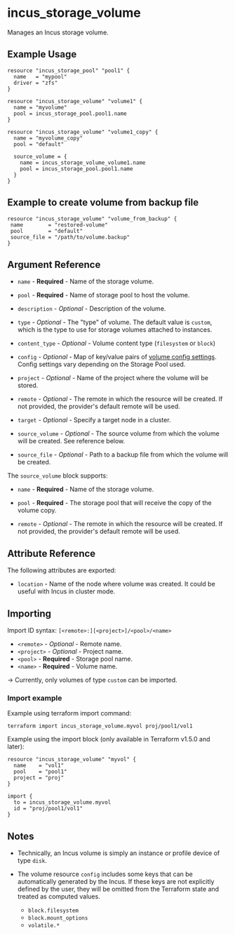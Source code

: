 # incus_storage_volume

Manages an Incus storage volume.

## Example Usage

```hcl
resource "incus_storage_pool" "pool1" {
  name   = "mypool"
  driver = "zfs"
}

resource "incus_storage_volume" "volume1" {
  name = "myvolume"
  pool = incus_storage_pool.pool1.name
}

resource "incus_storage_volume" "volume1_copy" {
  name = "myvolume_copy"
  pool = "default"

  source_volume = {
    name = incus_storage_volume_volume1.name
    pool = incus_storage_pool.pool1.name
  }
}
```

## Example to create volume from backup file

```hcl
resource "incus_storage_volume" "volume_from_backup" {
 name        = "restored-volume"
 pool        = "default"
 source_file = "/path/to/volume.backup"
}
```

## Argument Reference

* `name` - **Required** - Name of the storage volume.

* `pool` - **Required** - Name of storage pool to host the volume.

* `description` - *Optional* - Description of the volume.

* `type` - *Optional* - The "type" of volume. The default value is `custom`,
  which is the type to use for storage volumes attached to instances.

* `content_type` - *Optional* - Volume content type (`filesystem` or `block`)

* `config` - *Optional* - Map of key/value pairs of
  [volume config settings](https://linuxcontainers.org/incus/docs/main/reference/storage_drivers/).
  Config settings vary depending on the Storage Pool used.

* `project` - *Optional* - Name of the project where the volume will be stored.

* `remote` - *Optional* - The remote in which the resource will be created. If
  not provided, the provider's default remote will be used.

* `target` - *Optional* - Specify a target node in a cluster.

* `source_volume` - *Optional* - The source volume from which the volume will be created. See reference below.

* `source_file` - *Optional* - Path to a backup file from which the volume will be created.

The `source_volume` block supports:

* `name` - **Required** - Name of the storage volume.

* `pool` - **Required** - The storage pool that will receive the copy of the volume copy.

* `remote` - *Optional* - The remote in which the resource will be created. If
  not provided, the provider's default remote will be used.

## Attribute Reference

The following attributes are exported:

* `location` - Name of the node where volume was created. It could be useful with Incus in cluster mode.

## Importing

Import ID syntax: `[<remote>:][<project>]/<pool>/<name>`

* `<remote>` - *Optional* - Remote name.
* `<project>` - *Optional* - Project name.
* `<pool>` - **Required** - Storage pool name.
* `<name>` - **Required** - Volume name.

-> Currently, only volumes of type `custom` can be imported.

### Import example

Example using terraform import command:

```shell
terraform import incus_storage_volume.myvol proj/pool1/vol1
```

Example using the import block (only available in Terraform v1.5.0 and later):

```hcl
resource "incus_storage_volume" "myvol" {
  name    = "vol1"
  pool    = "pool1"
  project = "proj"
}

import {
  to = incus_storage_volume.myvol
  id = "proj/pool1/vol1"
}
```

## Notes

* Technically, an Incus volume is simply an instance or profile device of
  type `disk`.

* The volume resource `config` includes some keys that can be automatically generated by the Incus.
  If these keys are not explicitly defined by the user, they will be omitted from the Terraform
  state and treated as computed values.
  * `block.filesystem`
  * `block.mount_options`
  * `volatile.*`
